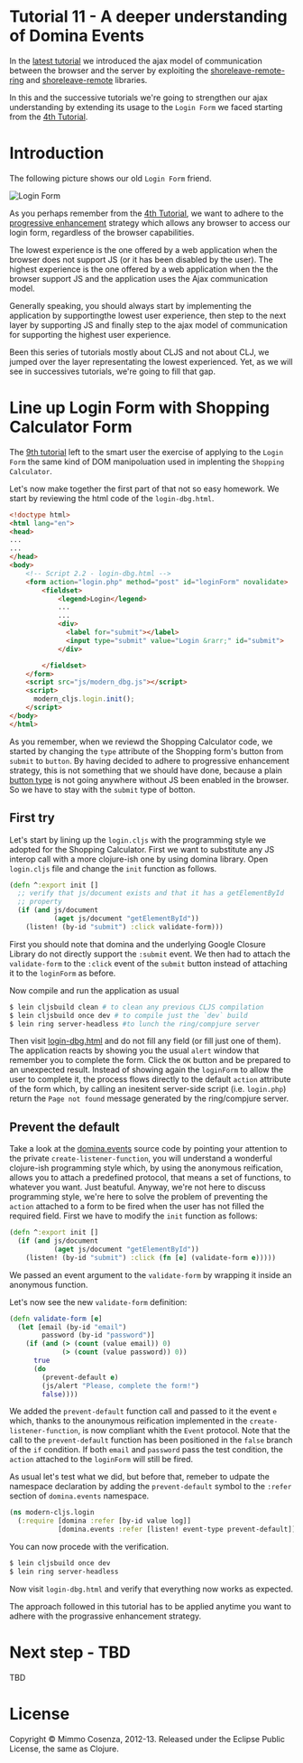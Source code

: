 # Tutorial 11 - A deeper understanding of Domina Events

In the [latest tutorial][1] we introduced the ajax model of
communication between the browser and the server by exploiting the
[shoreleave-remote-ring][2] and [shoreleave-remote][3] libraries.

In this and the successive tutorials we're going to strengthen our ajax
understanding by extending its usage to the `Login Form` we faced
starting from the [4th Tutorial][4].

# Introduction

The following picture shows our old `Login Form` friend.

![Login Form][5]

As you perhaps remember from the [4th Tutorial][9], we want to adhere to
the [progressive enhancement][6] strategy which allows any browser to
access our login form, regardless of the browser capabilities.

The lowest experience is the one offered by a web application when the
browser does not support JS (or it has been disabled by the user). The
highest experience is the one offered by a web application when the
the browser support JS and the application uses the Ajax communication
model.

Generally speaking, you should always start by implementing the
application by supportingthe lowest user experience, then step to the
next layer by supporting JS and finally step to the ajax model of
communication for supporting the highest user experience.

Been this series of tutorials mostly about CLJS and not about CLJ, we
jumped over the layer representating the lowest experienced. Yet, as
we will see in successives tutorials, we're going to fill that gap.

# Line up Login Form with Shopping Calculator Form

The [9th tutorial][7] left to the smart user the exercise of applying
to the `Login Form` the same kind of DOM manipoluation used in
implenting the `Shopping Calculator`.

Let's now make together the first part of that not so easy homework. We
start by reviewing the html code of the `login-dbg.html`.

```html
<!doctype html>
<html lang="en">
<head>
...
...
</head>
<body>
    <!-- Script 2.2 - login-dbg.html -->
    <form action="login.php" method="post" id="loginForm" novalidate>
        <fieldset>
            <legend>Login</legend>
            ...
            ...
            <div>
              <label for="submit"></label>
              <input type="submit" value="Login &rarr;" id="submit">
            </div>

        </fieldset>
    </form>
    <script src="js/modern_dbg.js"></script>
    <script>
      modern_cljs.login.init();
    </script>
</body>
</html>
```

As you remember, when we reviewd the Shopping Calculator code, we started
by changing the `type` attribute of the Shopping form's button from
`submit` to `button`. By having decided to adhere to progressive
enhancement strategy, this is not something that we should have done,
because a plain [button type][8] is not going anywhere without JS been
enabled in the browser. So we have to stay with the `submit` type of
botton.

## First try

Let's start by lining up the `login.cljs` with the programming style we
adopted for the Shopping Calculator. First we want to substitute any JS
interop call with a more clojure-ish one by using domina library. Open
`login.cljs` file and change the `init` function as follows.

```clojure
(defn ^:export init []
  ;; verify that js/document exists and that it has a getElementById
  ;; property
  (if (and js/document
           (aget js/document "getElementById"))
    (listen! (by-id "submit") :click validate-form)))
```

First you should note that domina and the underlying Google Closure
Library do not directly support the `:submit` event. We then had to
attach the `validate-form` to the `:click` event of the `submit` button
instead of attaching it to the `loginForm` as before.

Now compile and run the application as usual

```bash
$ lein cljsbuild clean # to clean any previous CLJS compilation
$ lein cljsbuild once dev # to compile just the `dev` build
$ lein ring server-headless #to lunch the ring/compjure server
```

Then visit [login-dbg.html][10] and do not fill any field (or fill just
one of them). The application reacts by showing you the usual `alert`
window that remember you to complete the form. Click the `OK` button and
be prepared to an unexpected result. Instead of showing again the
`loginForm` to allow the user to complete it, the process flows directly
to the default `action` attribute of the form which, by calling an
inesitent server-side script (i.e. `login.php`) return the `Page not
found` message generated by the ring/compjure server.

## Prevent the default

Take a look at the [domina.events][11] source code by pointing your
attention to the private `create-listener-function`, you will understand
a wonderful clojure-ish programming style which, by using the anonymous
reification, allows you to attach a predefined protocol, that means a
set of functions, to whatever you want. Just beatuful. Anyway, we're not
here to discuss programming style, we're here to solve the problem of
preventing the `action` attached to a form to be fired when the user has
not filled the required field. First we have to modify the `init`
function as follows:

```clojure
(defn ^:export init []
  (if (and js/document
           (aget js/document "getElementById"))
    (listen! (by-id "submit") :click (fn [e] (validate-form e)))))
```

We passed an event argument to the `validate-form` by wrapping it
inside an anonymous function.

Let's now see the new `validate-form` definition:

```clojure
(defn validate-form [e]
  (let [email (by-id "email")
        password (by-id "password")]
    (if (and (> (count (value email)) 0)
             (> (count (value password)) 0))
      true
      (do
        (prevent-default e)
        (js/alert "Please, complete the form!")
        false))))
```

We added the `prevent-default` function call and passed to it the event
`e` which, thanks to the anounymous reification implemented in the
`create-listener-function`, is now compliant whith the `Event`
protocol. Note that the call to the `prevent-default` function has been
positioned in the `false` branch of the `if` condition. If both `email`
and `password` pass the test condition, the `action` attached to the
`loginForm` will still be fired.

As usual let's test what we did, but before that, remeber to udpate the
namespace declaration by adding the `prevent-default` symbol to the
`:refer` section of `domina.events` namespace.

```clojure
(ns modern-cljs.login
  (:require [domina :refer [by-id value log]]
            [domina.events :refer [listen! event-type prevent-default]]))
```

You can now procede with the verification.

```bash
$ lein cljsbuild once dev
$ lein ring server-headless
```

Now visit `login-dbg.html` and verify that everything now works as
expected.

The approach followed in this tutorial has to be applied anytime you want
to adhere with the prograssive enhancement strategy.

# Next step - TBD

TBD

# License

Copyright © Mimmo Cosenza, 2012-13. Released under the Eclipse Public
License, the same as Clojure.

[1]: https://github.com/magomimmo/modern-cljs/blob/master/doc/tutorial-10.md
[2]: https://github.com/shoreleave/shoreleave-remote-ring
[3]: https://github.com/shoreleave/shoreleave-remote#shoreleave
[4]: https://github.com/magomimmo/modern-cljs/blob/master/doc/tutorial-10.md
[5]: https://raw.github.com/magomimmo/modern-cljs/master/doc/images/login-form.png
[6]: http://en.wikipedia.org/wiki/Progressive_enhancement
[7]: https://github.com/magomimmo/modern-cljs/blob/master/doc/tutorial-9.md
[8]: http://stackoverflow.com/questions/290215/difference-between-input-type-button-and-input-type-submit
[9]: https://github.com/magomimmo/modern-cljs/blob/master/doc/tutorial-4.md
[10]: bbb
[11]: http://localhost:3000/login-dbg.html
[12]: https://github.com/levand/domina/blob/master/src/cljs/domina/events.cljs
